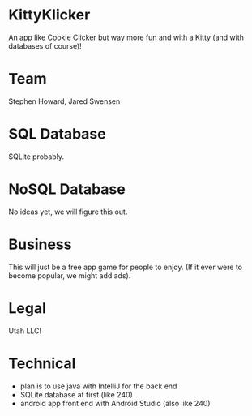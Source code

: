 # KittyKlicker
An app like Cookie Clicker but way more fun and with a Kitty (and with databases of course)!

# Team
Stephen Howard, Jared Swensen

# SQL Database
SQLite probably.

# NoSQL Database
No ideas yet, we will figure this out.

# Business
This will just be a free app game for people to enjoy. (If it ever were to become popular, we might add ads).

# Legal
Utah LLC!

# Technical
- plan is to use java with IntelliJ for the back end
- SQLite database at first (like 240)
- android app front end with Android Studio (also like 240)
